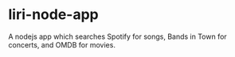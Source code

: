 # liri-node-app
A nodejs app which searches Spotify for songs, Bands in Town for concerts, and OMDB for movies.
